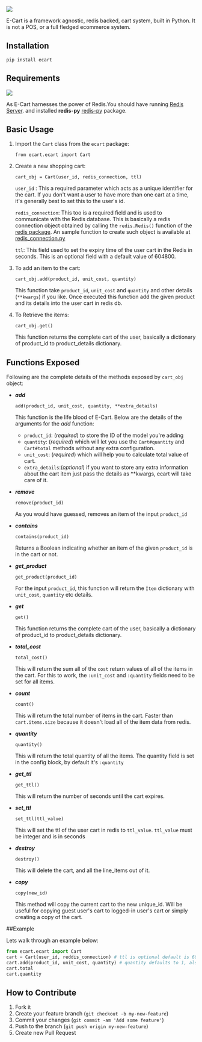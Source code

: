 ![](https://github.com/nimeshkverma/E-Cart/blob/master/images/ecart.png)

E-Cart is a framework agnostic, redis backed, cart system, built in Python.
It is not a POS, or a full fledged ecommerce system.

## Installation

    pip install ecart

## Requirements
![](https://github.com/nimeshkverma/E-Cart/blob/master/images/redis_logo.png)

As E-Cart harnesses the power of Redis.You should have running [Redis Server](http://redis.io/topics/quickstart "Quickstart"). and installed **redis-py**  [redis-py](https://pypi.python.org/pypi/redis "Install") package.

## Basic Usage

1. Import the `Cart` class from the `ecart` package:

    `from ecart.ecart import Cart`

2. Create a new shopping cart:

    `cart_obj = Cart(user_id, redis_connection, ttl)`
    
    `user_id` : This a required parameter which acts as a unique identifier for the cart. If you don't want a user to have more than one cart at a time, it's generally best to set this to the user's id.
    
    `redis_connection`: This too is a required field and is used to communicate with the Redis database. This is basically a  redis connection object obtained by calling the `redis.Redis()` function of the [redis package](https://redis-py.readthedocs.io/en/latest/). An sample function to create such object is available at [redis_connection.py](https://github.com/nimeshkverma/ecart/blob/master/redis_connection.py)
    
    `ttl`: This field used to set the expiry time of the user cart in the Redis in seconds. This is an optional field with a default value of 604800.

3. To add an item to the cart:

    `cart_obj.add(product_id, unit_cost, quantity)`
    
    This function take `product_id`, `unit_cost` and `quantity` and other details (`**kwargs`) if you like. Once executed this function add the given product and its details into the user cart in redis db.
    
4. To Retrieve the items:

   `cart_obj.get()`

    This function returns the complete cart of the user, basically a dictionary of product_id to product_details dictionary.
    
## Functions Exposed

Following are the complete details of the methods exposed by `cart_obj` object:

- **_add_**

    `add(product_id, unit_cost, quantity, **extra_details)`

    This function is the life blood of E-Cart. Below are the details of the arguments for the *add* function:
    - `product_id`: (*required*) to store the ID of the model you're adding
    - `quantity`: (*required*) which will let you use the `Cart#quantity` and `Cart#total` methods without any extra configuration.
    - `unit_cost`: (*required*) which will help you to calculate total value of cart.
    - `extra_details`:(*optional*) if you want to store any extra information about the cart item just pass the details as **kwargs, ecart will take care of it. 

- **_remove_**
    
    `remove(product_id)`

    As you would have guessed, removes an item of the input `product_id`

- **_contains_**

    `contains(product_id)`
    
    Returns a Boolean indicating whether an item of the given `product_id` is in the cart or not.

- **_get_product_**

    `get_product(product_id)`
    
    For the input `product_id`, this function will return the `Item` dictionary with `unit_cost`, `quantity` etc details.

- **_get_**
    
    `get()`

    This function returns the complete cart of the user, basically a dictionary of product_id to product_details dictionary.

- **_total_cost_**

    `total_cost()`
    
    This will return the sum all of the `cost` return values of all of the items in the cart.  For this to work, the `:unit_cost` and `:quantity` fields need to be set for all items.

- **_count_**

    `count()`
    
    This will return the total number of items in the cart.  Faster than `cart.items.size` because it doesn't load all of the item data from redis.

- **_quantity_**

    `quantity()`
    
    This will return the total quantity of all the items.  The quantity field is set in the config block, by default it's `:quantity`

- **_get_ttl_**

    `get_ttl()`
    
    This will return the number of seconds until the cart expires.

- **_set_ttl_**

    `set_ttl(ttl_value)`
    
    This will set the ttl of the user cart in redis to `ttl_value`. `ttl_value` must be integer and is in seconds

- **_destroy_**

    `destroy()`
    
    This will delete the cart, and all the line_items out of it.

- **_copy_**

    `copy(new_id)`
    
    This method will copy the current cart to the new unique_id. Will be useful for copying guest user's cart to logged-in user's cart or simply creating a copy of the cart.

##Example

Lets walk through an example below:

```python
from ecart.ecart import Cart
cart = Cart(user_id, reddis_connection) # ttl is optional default is 604800
cart.add(product_id, unit_cost, quantity) # quantity defaults to 1, also you can pass optional dict(extra info)
cart.total
cart.quantity
```


## How to Contribute

1. Fork it
2. Create your feature branch (`git checkout -b my-new-feature`)
3. Commit your changes (`git commit -am 'Add some feature'`)
4. Push to the branch (`git push origin my-new-feature`)
5. Create new Pull Request
